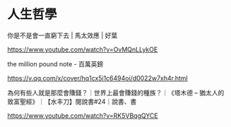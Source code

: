 # 人生哲學

你是不是會一直窮下去 | 馬太效應 | 好葉

https://www.youtube.com/watch?v=OvMQnLLykOE

the million pound note - 百萬英鎊

https://v.qq.com/x/cover/hq1cx5i1c6494oi/d0022w7xh4r.html

為何有些人就是那麼會賺錢？｜世界上最會賺錢的種族？｜《塔木德 – 猶太人的致富聖經》｜【水丰刀】閱說書#24｜說書、書

https://www.youtube.com/watch?v=RK5VBqgQYCE
